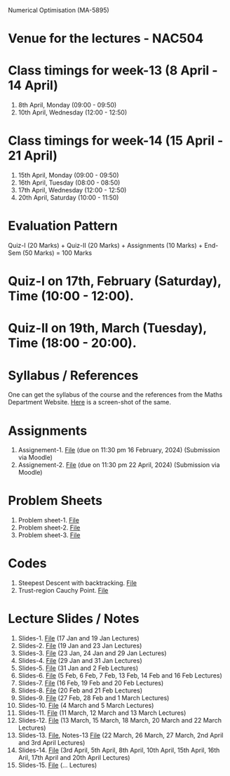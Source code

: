 Numerical Optimisation (MA-5895)
# Venue for the lectures - NAC504

# Class timings for week-13 (8 April - 14 April)
1. 8th April, Monday (09:00 - 09:50)
2. 10th April, Wednesday (12:00 - 12:50)

# Class timings for week-14 (15 April - 21 April)
1. 15th April, Monday (09:00 - 09:50)
2. 16th April, Tuesday (08:00 - 08:50)
3. 17th April, Wednesday (12:00 - 12:50)
4. 20th April, Saturday (10:00 - 11:50)


# Evaluation Pattern 
Quiz-I (20 Marks) + Quiz-II (20 Marks) + Assignments (10 Marks) + End-Sem (50 Marks) = 100 Marks

# Quiz-I on 17th, February (Saturday), Time (10:00 - 12:00).
# Quiz-II on 19th, March (Tuesday), Time (18:00 - 20:00).

# Syllabus / References 
One can get the syllabus of the course and the references from the Maths Department Website. [Here](Lecture_slides_etc/MA-5895_syllabus.png) is a screen-shot of the same.

# Assignments
1. Assignement-1. [File](Lecture_slides_etc/assignement_1.pdf) (due on 11:30 pm 16 February, 2024) (Submission via Moodle)
2. Assignement-2. [File](Lecture_slides_etc/assignement_2.pdf) (due on 11:30 pm 22 April, 2024) (Submission via Moodle)

# Problem Sheets
1. Problem sheet-1. [File](Lecture_slides_etc/problem_sheet-1.pdf)
2. Problem sheet-2. [File](Lecture_slides_etc/problem_sheet-2.pdf)
3. Problem sheet-3. [File](Lecture_slides_etc/problem_sheet-3.pdf)

# Codes 
1. Steepest Descent with backtracking. [File](Lecture_slides_etc/sd_v2.py)
2. Trust-region Cauchy Point. [File](Lecture_slides_etc/cp_v2.py)
   
# Lecture Slides / Notes
1. Slides-1. [File](Lecture_slides_etc/slides-1.pdf) (17 Jan and 19 Jan Lectures)
2. Slides-2. [File](Lecture_slides_etc/slides-2.pdf) (19 Jan and 23 Jan Lectures)
3. Slides-3. [File](Lecture_slides_etc/slides-3.pdf) (23 Jan, 24 Jan and 29 Jan Lectures)
4. Slides-4. [File](Lecture_slides_etc/slides-4.pdf) (29 Jan and 31 Jan Lectures)
5. Slides-5. [File](Lecture_slides_etc/slides-5.pdf) (31 Jan and 2 Feb Lectures)
6. Slides-6. [File](Lecture_slides_etc/slides-6.pdf) (5 Feb, 6 Feb, 7 Feb, 13 Feb, 14 Feb and 16 Feb Lectures)
7. Slides-7. [File](Lecture_slides_etc/slides-7.pdf) (16 Feb, 19 Feb and 20 Feb Lectures)
8. Slides-8. [File](Lecture_slides_etc/slides-8.pdf) (20 Feb and 21 Feb Lectures)
9. Slides-9. [File](Lecture_slides_etc/slides-9.pdf) (27 Feb, 28 Feb and 1 March Lectures)
10. Slides-10. [File](Lecture_slides_etc/slides-10.pdf) (4 March and 5 March Lectures)
11. Slides-11. [File](Lecture_slides_etc/slides-11.pdf) (11 March, 12 March and 13 March Lectures)
12. Slides-12. [File](Lecture_slides_etc/slides-12.pdf) (13 March, 15 March, 18 March, 20 March and 22 March Lectures)
13. Slides-13. [File](Lecture_slides_etc/slides-13.pdf), Notes-13 [File](Lecture_slides_etc/notes-13.pdf) (22 March, 26 March, 27 March, 2nd April and 3rd April Lectures)
14. Slides-14. [File](Lecture_slides_etc/slides-14.pdf) (3rd April, 5th April, 8th April, 10th April, 15th April, 16th Aril, 17th April and 20th April Lectures)
15. Slides-15. [File](Lecture_slides_etc/slides-15.pdf) (... Lectures)
